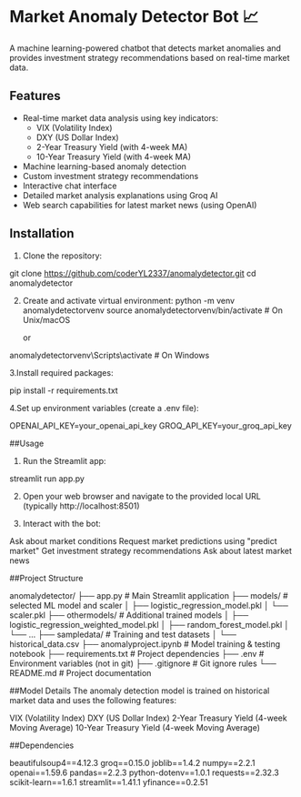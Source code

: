 # Market Anomaly Detector Bot 📈

A machine learning-powered chatbot that detects market anomalies and provides investment strategy recommendations based on real-time market data.

## Features

- Real-time market data analysis using key indicators:
  - VIX (Volatility Index)
  - DXY (US Dollar Index)
  - 2-Year Treasury Yield (with 4-week MA)
  - 10-Year Treasury Yield (with 4-week MA)
- Machine learning-based anomaly detection
- Custom investment strategy recommendations
- Interactive chat interface
- Detailed market analysis explanations using Groq AI
- Web search capabilities for latest market news (using OpenAI)

## Installation

1. Clone the repository:

git clone https://github.com/coderYL2337/anomalydetector.git
cd anomalydetector

2. Create and activate virtual environment:
   python -m venv anomalydetectorvenv
   source anomalydetectorvenv/bin/activate # On Unix/macOS

   or

  anomalydetectorvenv\Scripts\activate # On Windows

3.Install required packages:

pip install -r requirements.txt

4.Set up environment variables (create a .env file):

OPENAI_API_KEY=your_openai_api_key
GROQ_API_KEY=your_groq_api_key

##Usage

1. Run the Streamlit app:

streamlit run app.py

2. Open your web browser and navigate to the provided local URL (typically http://localhost:8501)
   
3. Interact with the bot:

Ask about market conditions
Request market predictions using "predict market"
Get investment strategy recommendations
Ask about latest market news

##Project Structure

anomalydetector/
├── app.py # Main Streamlit application
├── models/ # selected ML model and scaler
│ ├── logistic_regression_model.pkl
│ └── scaler.pkl
├── othermodels/ # Additional trained models
│ ├── logistic_regression_weighted_model.pkl
│ ├── random_forest_model.pkl
│ └── ...
├── sampledata/ # Training and test datasets
│ └── historical_data.csv
├── anomalyproject.ipynb # Model training & testing notebook
├── requirements.txt # Project dependencies
├── .env # Environment variables (not in git)
├── .gitignore # Git ignore rules
└── README.md # Project documentation

##Model Details
The anomaly detection model is trained on historical market data and uses the following features:

VIX (Volatility Index)
DXY (US Dollar Index)
2-Year Treasury Yield (4-week Moving Average)
10-Year Treasury Yield (4-week Moving Average)

##Dependencies

beautifulsoup4==4.12.3
groq==0.15.0
joblib==1.4.2
numpy==2.2.1
openai==1.59.6
pandas==2.2.3
python-dotenv==1.0.1
requests==2.32.3
scikit-learn==1.6.1
streamlit==1.41.1
yfinance==0.2.51
